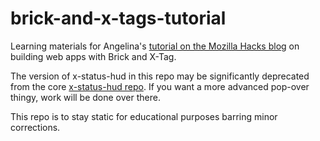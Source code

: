brick-and-x-tags-tutorial
=========================

Learning materials for Angelina's [tutorial on the Mozilla Hacks blog](#) on building web apps with Brick and X-Tag. 

The version of x-status-hud in this repo may be significantly deprecated from the core [x-status-hud repo](https://github.com/afabbro/x-status-hud). If you want a more advanced pop-over thingy, work will be done over there. 

This repo is to stay static for educational purposes barring minor corrections.

